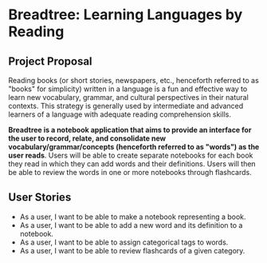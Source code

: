 # Breadtree: Learning Languages by Reading

## Project Proposal
Reading books (or short stories, newspapers, etc.,
henceforth referred to as "books" for simplicity)
written in a language is a fun and effective way to learn
new vocabulary, grammar, and cultural perspectives in their
natural contexts. This strategy is generally used by intermediate and
advanced learners of a language with adequate reading comprehension
skills.

**Breadtree is a notebook application that aims to provide an interface
for the user to record, relate, and consolidate new
vocabulary/grammar/concepts (henceforth referred to as "words") as the user reads**. 
Users will be able to create separate notebooks for each book they read in which they
can add words and their definitions. Users will then be able to review the words
in one or more notebooks through flashcards.


## User Stories
- As a user, I want to be able to make a notebook representing a book.
- As a user, I want to be able to add a new word and its definition to a notebook.
- As a user, I want to be able to assign categorical tags to words.
- As a user, I want to be able to review flashcards of a given category.